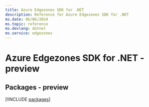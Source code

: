 ```yaml
---
title: Azure Edgezones SDK for .NET
description: Reference for Azure Edgezones SDK for .NET
ms.date: 06/06/2024
ms.topic: reference
ms.devlang: dotnet
ms.service: edgezones
---
```

# Azure Edgezones SDK for .NET - preview
## Packages - preview
[!INCLUDE [packages](edgezones-index.md)]